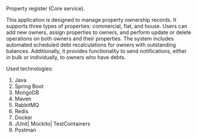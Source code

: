 Property register (Core service).

This application is designed to manage property ownership records. It supports three types of properties: commercial, flat, and house.
Users can add new owners, assign properties to owners, and perform update or delete operations on both owners and their properties.
The system includes automated scheduled debt recalculations for owners with outstanding balances.
Additionally, it provides functionality to send notifications, either in bulk or individually, to owners who have debts.

Used technologies:
  1) Java
  2) Spring Boot
  3) MongoDB
  4) Maven
  5) RabbitMQ
  6) Redis
  7) Docker
  8) JUnit| Mockito| TestContainers
  9) Postman

